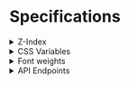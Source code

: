 # Specifications

<details>
<summary>Z-Index</summary>
<div>

| Z-Index | Entity |
| --: | --- |
| 1031 | nprogress bar/spinner (`/node_modules/nprogress/nprogress.css`) |
| 129 | header logo (`header.scss/#header-logo`) |
| 128 | header title (`header.scss/#header-logo::after`) |
| 127 | header bg (`header.scss/#header-bg`) |
| 126 | drawer menu bg (`header.scss/#drawer-menu-bg`) |
| 42 | sharing dropdown menu (`share-button.scss/ul.menu`) |
| -1 | fixed bg (`global.css/html::before`) |

</div>
</details>

<details>
<summary>CSS Variables</summary>
<div>

| Name | Description | Usable area |
| --: | --- | --- |
| `--max-vh001` | viewport max height ever * 0.01 (realtime update) | all |

</div>
</details>

<details>
<summary>Font weights</summary>
<div>

Default font weight is `500`.

**Use the Sass mixin `bold` to make the text bold.**

---

## `'Kiwi Maru'`

<!-- - Light: `300`
- Regular: `400` -->
- Medium: `500`

**Do not use**: `100`, `200`, `300`, `400`, `600`, `700`, `800`, `900`, `normal`, `bold`, `lighter`, `bolder`

## `'Source Code Pro'`

Use the Sass mixin `source-code-pro` to apply the font.

<!-- - ExtraLight: `200`
- Light: `300`
- Regular: `400` -->
- Medium: `500`
<!-- - SemiBold: `600`
- Bold: `700`
- ExtraBold: `800`
- Black: `900` -->

**Do not use**: `100`, `200`, `300`, `400`, `600`, `700`, `800`, `900`, `normal`, `bold`, `lighter`, `bolder`

## `'Kaisei Decol'`

Use the Sass mixin `kaisei-decol` to apply the font.

<!-- - Regular: `400`
- Medium: `500` -->
- Bold: `700`

**Must specify the `font-weight` to `700`**

</div>
</details>

<details>
<summary>API Endpoints</summary>
<div>

- [Articles](#articles---get-apiarticles) (`/api/articles`)
- [Article Tags](#article-tags---get-apiarticlestags) (`/api/articles/tags`)
- [Article Thumbnail Image Formats](#article-thumbnail-image-formats---get-apiarticlesthumbnail-imgs) (`/api/articles/thumbnail-imgs`)

## Articles - `GET /api/articles`

Returns a list of blog articles.

### Query Parameters

| Name | Type | Description | Default |
| --- | --- | --- | --- |
| `l` | `number?` | Limit the number of articles to return. `0` means no limit. | `0` |
| `t` | `string[]?` | Filter articles by tags. Example: `t=tag1,tag2` | - |
| `indexed` | `boolean?` | Whether to return indexed articles only. | `false` |

### Response Body

`ArticleMetadata[]` (`src/lib/types.ts`)

- `[]` (`object[]`) - The list of articles.
	- `published` (`boolean`) - Whether the article is published.
	- `indexed` (`boolean`) - Whether the article is indexed.
	- `title` (`string`) - The title of the article.
	- `desc` (`string | null`) - The description of the article.
	- `tags` (`string[] | null`) - The list of tags of the article.
	- `slug` (`string?`) - The slug of the article. Its type is an optional string but it always exists.

#### Example

```json
[
  {
    "published": true,
    "indexed": true,
    "title": "2024年の抱負",
    "desc": "気づいたらもう今年で高3です。今年のうちに決断しなければならないことが山ほどありそうで狂う。",
    "tags": [
      "抱負",
      "新年"
    ],
    "slug": "20240101"
  },
  {
    "published": true,
    "indexed": true,
    "title": "ブログ的なものを作った",
    "desc": "3ヶ月くらい開発してたブログがやっと形になったはなし。とりあえずの最初の記事。",
    "tags": [
      "ブログ",
      "web開発",
      "svelte"
    ],
    "slug": "20231215"
  },
  {
    "published": true,
    "indexed": false,
    "title": "記事の書式(?)について",
    "desc": "この記事はテスト記事です。",
    "tags": [
      "first",
      "test"
    ],
    "slug": "20230917_test"
  }
]
```

## Article Tags - `GET /api/articles/tags`

Returns a list of tags of valid(published and indexed) blog articles.

### Response Body

`ArticleTagWithCount[]` (`src/lib/types.ts`)

- `[]` (`object[]`) - The list of tags.
	- `tag` (`string`) - The tag name.
	- `count` (`number`) - The number of articles that have the tag.


#### Example

```json
[
  {
    "tag": "svelte",
    "count": 1
  },
  {
    "tag": "web開発",
    "count": 1
  },
  {
    "tag": "ブログ",
    "count": 1
  },
  {
    "tag": "新年",
    "count": 1
  },
  {
    "tag": "抱負",
    "count": 1
  }
]
```

## Article Thumbnail Image Formats - `GET /api/articles/thumbnail-imgs`

Returns a list of articles that have a thumbnail image with the image file format.

### Response Body

`ArticleThumbnailImgFmts` (`src/lib/types.ts`)

- `{}` (`object`) - The list of articles that have a thumbnail image with the image file format.
	- `[slug]` (`string`) - The thumbnail image file format of the article of this field name.

#### Example

```json
{
  "20231215": "webp",
  "20240101": "webp",
  "20230917_test": "webp"
}
```

</div>
</details>
